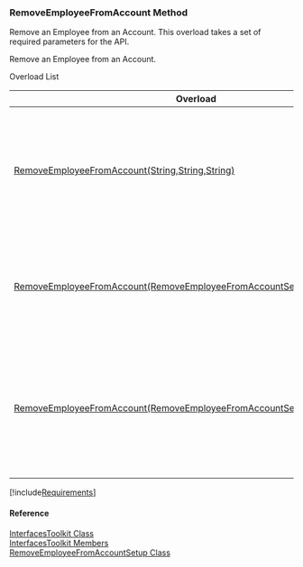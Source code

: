 ﻿### RemoveEmployeeFromAccount Method

Remove an Employee from an Account. This overload takes a set of required parameters for the API.

Remove an Employee from an Account.

Overload List

| Overload | Description |
| --- | --- |
| [RemoveEmployeeFromAccount(String,String,String)](FChoice.Toolkits.Clarify~FChoice.Toolkits.Clarify.Interfaces.InterfacesToolkit~RemoveEmployeeFromAccount(String,String,String).md) | Remove an Employee from an Account. This overload takes a set of required parameters for the API.   |
| [RemoveEmployeeFromAccount(RemoveEmployeeFromAccountSetup)](FChoice.Toolkits.Clarify~FChoice.Toolkits.Clarify.Interfaces.InterfacesToolkit~RemoveEmployeeFromAccount(RemoveEmployeeFromAccountSetup).md) | Remove an Employee from an Account. This overload takes a setup object.   |
| [RemoveEmployeeFromAccount(RemoveEmployeeFromAccountSetup,IDbTransaction)](FChoice.Toolkits.Clarify~FChoice.Toolkits.Clarify.Interfaces.InterfacesToolkit~RemoveEmployeeFromAccount(RemoveEmployeeFromAccountSetup,IDbTransaction).md) | Remove an Employee from an Account. This overload takes a setup object and a database transaction.   |

[!include[Requirements](../partials/requirements.md)]



#### Reference

[InterfacesToolkit Class](FChoice.Toolkits.Clarify~FChoice.Toolkits.Clarify.Interfaces.InterfacesToolkit.md)  
[InterfacesToolkit Members](FChoice.Toolkits.Clarify~FChoice.Toolkits.Clarify.Interfaces.InterfacesToolkit_members.md)  
[RemoveEmployeeFromAccountSetup Class](FChoice.Toolkits.Clarify~FChoice.Toolkits.Clarify.Interfaces.RemoveEmployeeFromAccountSetup.md)